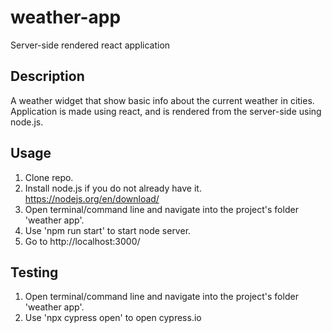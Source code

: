 # weather-app
Server-side rendered react application

## Description
A weather widget that show basic info about the current weather in cities. Application is made using react, and is rendered from the server-side using node.js.

## Usage
1. Clone repo.
2. Install node.js if you do not already have it. https://nodejs.org/en/download/
3. Open terminal/command line and navigate into the project's folder 'weather app'.
4. Use 'npm run start' to start node server.
5. Go to http://localhost:3000/

## Testing
1. Open terminal/command line and navigate into the project's folder 'weather app'.
2. Use 'npx cypress open' to open cypress.io
